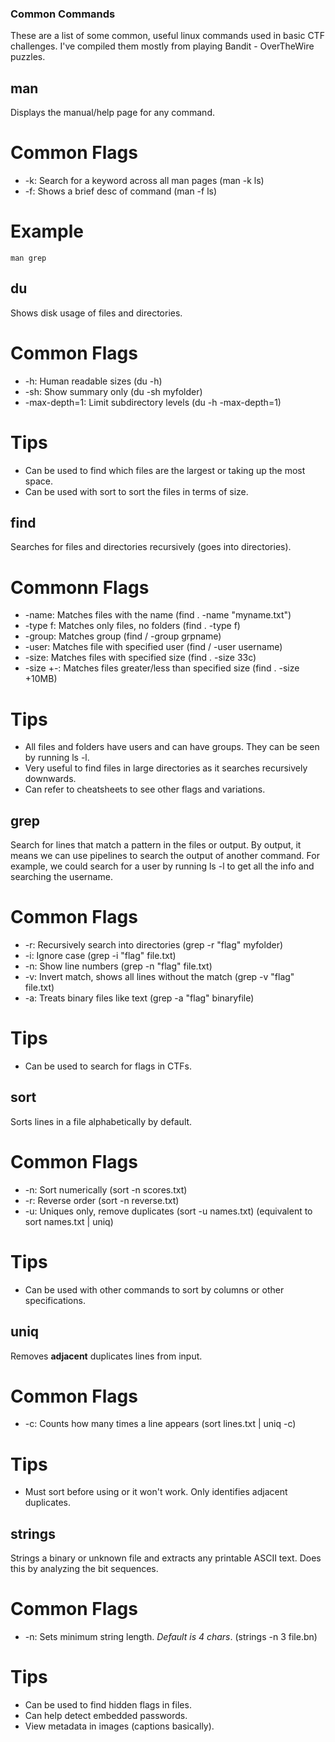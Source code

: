 ### Common Commands
These are a list of some common, useful linux commands used in basic CTF challenges. I've compiled them mostly from playing Bandit - OverTheWire puzzles.

## man
Displays the manual/help page for any command.

# Common Flags
- -k: Search for a keyword across all man pages (man -k ls)
- -f: Shows a brief desc of command (man -f ls)

# Example
`man grep`


## du
Shows disk usage of files and directories.

# Common Flags
- -h: Human readable sizes (du -h)
- -sh: Show summary only (du -sh myfolder)
- -max-depth=1: Limit subdirectory levels (du -h -max-depth=1)

# Tips
- Can be used to find which files are the largest or taking up the most space.
- Can be used with sort to sort the files in terms of size.


## find
Searches for files and directories recursively (goes into directories).

# Commonn Flags
- -name: Matches files with the name (find . -name "myname.txt")
- -type f: Matches only files, no folders (find . -type f)
- -group: Matches group (find / -group grpname)
- -user: Matches file with specified user (find / -user username)
- -size: Matches files with specified size (find . -size 33c)
- -size +-: Matches files greater/less than specified size (find . -size +10MB)

# Tips
- All files and folders have users and can have groups. They can be seen by running ls -l.
- Very useful to find files in large directories as it searches recursively downwards.
- Can refer to cheatsheets to see other flags and variations.


## grep
Search for lines that match a pattern in the files or output. By output, it means we can use pipelines to search the output of another command. For example, we could search for a user by running ls -l to get all the info and searching the username.

# Common Flags
- -r: Recursively search into directories (grep -r "flag" myfolder)
- -i: Ignore case (grep -i "flag" file.txt)
- -n: Show line numbers (grep -n "flag" file.txt)
- -v: Invert match, shows all lines without the match (grep -v "flag" file.txt)
- -a: Treats binary files like text (grep -a "flag" binaryfile)

# Tips
- Can be used to search for flags in CTFs.


## sort
Sorts lines in a file alphabetically by default.

# Common Flags
- -n: Sort numerically (sort -n scores.txt)
- -r: Reverse order (sort -n reverse.txt)
- -u: Uniques only, remove duplicates (sort -u names.txt) (equivalent to sort names.txt | uniq)

# Tips
- Can be used with other commands to sort by columns or other specifications.


## uniq
Removes **adjacent** duplicates lines from input.

# Common Flags
- -c: Counts how many times a line appears (sort lines.txt | uniq -c)

# Tips
- Must sort before using or it won't work. Only identifies adjacent duplicates.


## strings
Strings a binary or unknown file and extracts any printable ASCII text. Does this by analyzing the bit sequences.

# Common Flags
- -n: Sets minimum string length. *Default is 4 chars*. (strings -n 3 file.bn)

# Tips
- Can be used to find hidden flags in files.
- Can help detect embedded passwords.
- View metadata in images (captions basically).









































